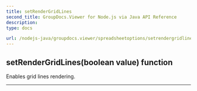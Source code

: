 ```yaml
---
title: setRenderGridLines
second_title: GroupDocs.Viewer for Node.js via Java API Reference
description: 
type: docs

url: /nodejs-java/groupdocs.viewer/spreadsheetoptions/setrendergridlines/
---
```


## setRenderGridLines(boolean value)  function

 Enables grid lines rendering.
 


---


